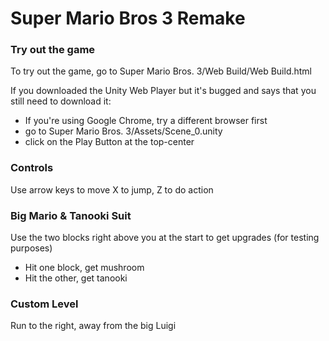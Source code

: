 # Super Mario Bros 3 Remake

### Try out the game

To try out the game, go to Super Mario Bros. 3/Web Build/Web Build.html

If you downloaded the Unity Web Player but it's bugged and says that you still need to download it:
- If you're using Google Chrome, try a different browser first
- go to Super Mario Bros. 3/Assets/Scene_0.unity
- click on the Play Button at the top-center

### Controls

Use arrow keys to move
X to jump, Z to do action

### Big Mario & Tanooki Suit

Use the two blocks right above you at the start to get upgrades (for testing purposes)

- Hit one block, get mushroom
- Hit the other, get tanooki

### Custom Level

Run to the right, away from the big Luigi
